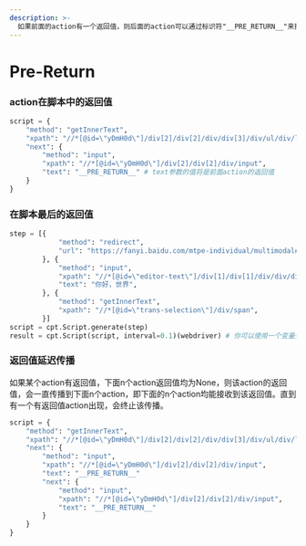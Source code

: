 ```yaml
---
description: >-
  如果前面的action有一个返回值，则后面的action可以通过标识符"__PRE_RETURN__"来接收这个返回值，返回方和接收方的类型必须相同。注:"__PRE_RETURN__"标识符仅能在action间进行返回值传递
---
```


# Pre-Return

### action在脚本中的返回值

```python
script = {
	"method": "getInnerText",
	"xpath": "//*[@id=\"yDmH0d\"]/div[2]/div[2]/div/div[3]/div/ul/div/li[1]/a",
	"next": {
		"method": "input",
		"xpath": "//*[@id=\"yDmH0d\"]/div[2]/div[2]/div/input",
		"text": "__PRE_RETURN__" # text参数的值将是前面action的返回值
	}
}
```

### 在脚本最后的返回值

```python
step = [{
            "method": "redirect",
            "url": "https://fanyi.baidu.com/mtpe-individual/multimodal#/",
        }, {
            "method": "input",
            "xpath": "//*[@id=\"editor-text\"]/div[1]/div[1]/div/div/div/div",
            "text": "你好，世界",
        }, {
            "method": "getInnerText",
            "xpath": "//*[@id=\"trans-selection\"]/div/span",
        }]
script = cpt.Script.generate(step)
result = cpt.Script(script, interval=0.1)(webdriver) # 你可以使用一个变量去接收
```

### 返回值延迟传播

如果某个action有返回值，下面n个action返回值均为None，则该action的返回值，会一直传播到下面n个action，即下面的n个action均能接收到该返回值。直到有一个有返回值action出现，会终止该传播。

```python
script = {
	"method": "getInnerText",
	"xpath": "//*[@id=\"yDmH0d\"]/div[2]/div[2]/div/div[3]/div/ul/div/li[1]/a",
	"next": {
		"method": "input",
		"xpath": "//*[@id=\"yDmH0d\"]/div[2]/div[2]/div/input",
		"text": "__PRE_RETURN__"
		"next": {
			"method": "input",
			"xpath": "//*[@id=\"yDmH0d\"]/div[2]/div[2]/div/input",
			"text": "__PRE_RETURN__"
		}
	}
}
```

